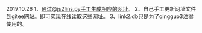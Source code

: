 2019.10.26
1、通过@js2lins.py手工生成相应的网址。
2、自己手工更新网址文件到gitee网站。即可实现在线读取这些网址。
3、link2.db只是为了qingguo3油猴使用的。